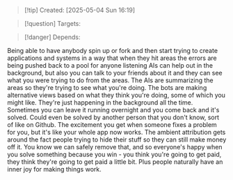 
>[!tip] Created: [2025-05-04 Sun 16:19]

>[!question] Targets: 

>[!danger] Depends: 

Being able to have anybody spin up or fork and then start trying to create applications and systems in a way that when they hit areas the errors are being pushed back to a pool for anyone listening AIs can help out in the background, but also you can talk to your friends about it and they can see what you were trying to do from the areas. The AIs are summarizing the areas so they're trying to see what you're doing. The bots are making alternative views based on what they think you're doing, some of which you might like. They're just happening in the background all the time. Sometimes you can leave it running overnight and you come back and it's solved. Could even be solved by another person that you don't know, sort of like on Github. The excitement you get when someone fixes a problem for you, but it's like your whole app now works. The ambient attribution gets around the fact people trying to hide their stuff so they can still make money off it. You know we can safely remove that, and so everyone's happy when you solve something because you win - you think you're going to get paid, they think they're going to get paid a little bit. Plus people naturally have an inner joy for making things work. 